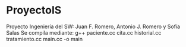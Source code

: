 # ProyectoIS
Proyecto Ingeniería del SW: Juan F. Romero, Antonio J. Romero y Sofía Salas
Se compila mediante:
g++ paciente.cc cita.cc historial.cc tratamiento.cc main.cc -o main
